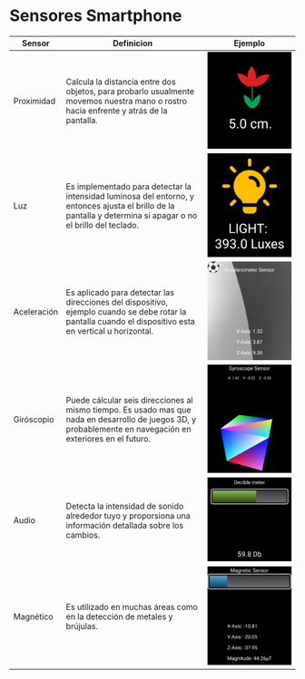 # Sensores Smartphone
| Sensor | Definicion | Ejemplo |
|----------|----------|----------|
| Proximidad | Calcula la distancia entre dos objetos, para probarlo usualmente movemos nuestra mano o rostro hacia enfrente y atrás de la pantalla. | ![](/Imagenes/proximidad.png) |
| Luz | Es implementado para detectar la intensidad luminosa del entorno, y entonces ajusta el brillo de la pantalla y determina si apagar o no  el brillo del teclado. | ![](/Imagenes/luz.png) |
| Aceleración | Es aplicado para detectar las direcciones del dispositivo, ejemplo cuando se debe rotar la pantalla cuando el dispositivo esta en vertical u horizontal. | ![](/Imagenes/aceleracion.png) |
| Giróscopio | Puede cálcular seis direcciones al mismo tiempo. Es usado mas que nada en desarrollo de juegos 3D, y probablemente en navegación en exteriores en el futuro. | ![](/Imagenes/giroscopio.png)|
| Audio | Detecta la intensidad de sonido alrededor tuyo y proporsiona una información detallada sobre los cambios. | ![](/Imagenes/audio.png) |
| Magnético | Es utilizado en muchas áreas como en la detección de metales y brújulas. | ![](/Imagenes/magnetico.png) |
